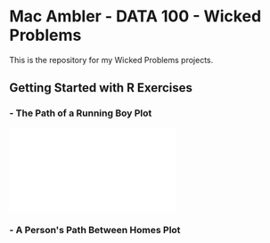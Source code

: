 # Mac Ambler - DATA 100 - Wicked Problems

This is the repository for my Wicked Problems projects.

## Getting Started with R Exercises

### - The Path of a Running Boy Plot

![](path_of_a_running_boy.md)

### - A Person's Path Between Homes Plot

![]()
